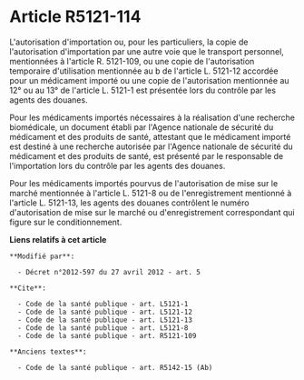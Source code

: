 # Article R5121-114

L'autorisation d'importation ou, pour les particuliers, la copie de l'autorisation d'importation par une autre voie que le
transport personnel, mentionnées à l'article R. 5121-109, ou une copie de l'autorisation temporaire d'utilisation mentionnée
au b de l'article L. 5121-12 accordée pour un médicament importé ou une copie de l'autorisation mentionnée au 12° ou au 13°
de l'article L. 5121-1 est présentée lors du contrôle par les agents des douanes. 

Pour les médicaments importés nécessaires à la réalisation d'une recherche biomédicale, un document établi par l'Agence
nationale de sécurité du médicament et des produits de santé, attestant que le médicament importé est destiné à une recherche
autorisée par l'Agence nationale de sécurité du médicament et des produits de santé, est présenté par le responsable de
l'importation lors du contrôle par les agents des douanes. 

Pour les médicaments importés pourvus de l'autorisation de mise sur le marché mentionnée à l'article L. 5121-8 ou de
l'enregistrement mentionné à l'article L. 5121-13, les agents des douanes contrôlent le numéro d'autorisation de mise sur le
marché ou d'enregistrement correspondant qui figure sur le conditionnement.

**Liens relatifs à cet article**

	**Modifié par**:

	  - Décret n°2012-597 du 27 avril 2012 - art. 5

	**Cite**:

	  - Code de la santé publique - art. L5121-1
	  - Code de la santé publique - art. L5121-12
	  - Code de la santé publique - art. L5121-13
	  - Code de la santé publique - art. L5121-8
	  - Code de la santé publique - art. R5121-109

	**Anciens textes**:

	  - Code de la santé publique - art. R5142-15 (Ab)
